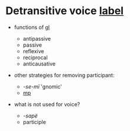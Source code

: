 # Detransitive voice [label](voice)

* functions of [gl](detrz)
    * antipassive
    * passive
    * reflexive
    * reciprocal
    * anticausative

* other strategies for removing participant:
    * _-se-mï_ 'gnomic'
    * [mp](neinf)

* what is not used for voice?
    * _-sapë_
    * participle
